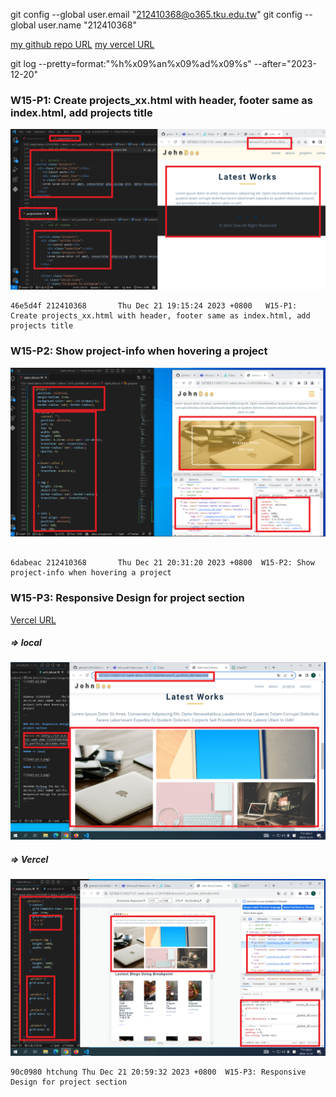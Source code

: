 git config --global user.email "212410368@o365.tku.edu.tw"
git config --global user.name "212410368"

[my github repo URL](https://github.com/github212410368/1121-sweb-demo-212410368)
[my vercel URL](http://127.0.0.1:5500/dev/index.html)

git log --pretty=format:"%h%x09%an%x09%ad%x09%s" --after="2023-12-20"

### W15-P1: Create projects_xx.html with header, footer same as index.html, add projects title

![](w15-p1.png)

```
46e5d4f 212410368       Thu Dec 21 19:15:24 2023 +0800   W15-P1: Create projects_xx.html with header, footer same as index.html, add projects title
```

### W15-P2: Show project-info when hovering a project

![](w15-p2.png)

```

6dabeac 212410368       Thu Dec 21 20:31:20 2023 +0800  W15-P2: Show project-info when hovering a project

```

### W15-P3: Responsive Design for project section

[Vercel URL](http://127.0.0.1:5500/1121-sweb-demo-212410368/demo/w15_portfoilo_68/index.html)

##### => local

![](w15-p3-1.png)

##### => Vercel

![](w15-p3-2.png)

```
90c0980 htchung Thu Dec 21 20:59:32 2023 +0800  W15-P3: Responsive Design for project section
```
